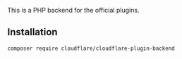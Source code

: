 This is a PHP backend for the official plugins.

## Installation
`composer require cloudflare/cloudflare-plugin-backend`